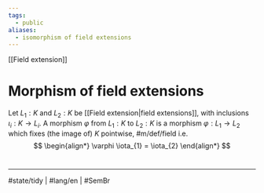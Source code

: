 ```yaml
---
tags:
  - public
aliases:
  - isomorphism of field extensions
---
```

[[Field extension]]
# Morphism of field extensions

Let $L_{1}:K$ and $L_{2}:K$ be [[Field extension|field extensions]],
with inclusions $\iota_{i} : K \to L_{i}$.
A morphism $\varphi$ from $L_{1}:K$ to $L_{2}:K$ is a morphism $\varphi : L_{1} \to L_{2}$ which fixes (the image of) $K$ pointwise, #m/def/field  i.e.
$$
\begin{align*}
\varphi \iota_{1} = \iota_{2}
\end{align*}
$$


#
---
#state/tidy | #lang/en | #SemBr
